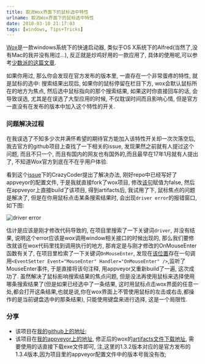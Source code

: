 ```yaml
---
title: 取消Wox界面下的鼠标选中特性
urlname: 取消Wox界面下的鼠标选中特性
date: 2018-03-10 21:17:03
tags: [windows, Tips+Tricks]
---
```

[Wox]: http://www.wox.one/
[issue]: https://github.com/Wox-launcher/Wox/issues/1193#issuecomment-320935349
[少数派的这篇文章]: https://sspai.com/post/33460
[该句]: https://github.com/Wox-launcher/Wox/blob/master/Wox/ResultListBox.xaml.cs#L25
[该位置]: https://github.com/Wox-launcher/Wox/blob/master/Wox/ResultListBox.xaml#L25
[我的github上的地址]: https://github.com/VanjayDo/Wox
[我的appveyor上的地址]: https://ci.appveyor.com/project/VanjayDo/wox
[artifacts文件下载地址]: https://ci.appveyor.com/project/VanjayDo/wox/build/artifacts

[Wox]是一款windows系统下的快速启动器, 类似于OS X系统下的Alfred(当然了,没有Mac的我并没有用过...), 反正就是炒鸡好用的一款应用了, 具体的使用呢,可以参考[少数派的这篇文章].

如果你用过, 那么你会发现在官方发布的版本里, 一直存在一个非常蛋疼的特性, 就是鼠标的选中: 搜索结果出现后, 如果你的鼠标停留在栏目下方, wox会默认鼠标所在的地方为焦点, 然后选中鼠标指向的那个搜索结果, 如果这时你直接回车的话, 会导致误选, 尤其是在误选了大型应用的时候, 不仅耽误时间而且影响心情, 但是官方一直没有在发布的版本中加入这个特性的开关. 

<!--more-->
### 问题解决过程
在我误选了不知多少次并满怀希望的期待官方能加入该特性开关却一次次落空后, 我去官方的github项目上查找了一下相关的issue, 发现果然之前就有人提过这个问题, 而且不只一个, 而且有国内的网友也有国外的,而且最早在17年1月就有人提出了, 不知道Wox官方到底在不在乎用户体验.

看到这个[issue]下的CrazyCoder提出了解决办法, 刚好repo中已经写好了appveyor的配置文件, 于是我就直接fork了wox项目, 修改[该句]赋值为false, 然后在appveyor上直接build了该项目, 得到artifacts后, 我试用了下, 鼠标焦点的问题是解决了, 但是在你用鼠标点击某条搜索结果时, 会出现`driver error`的报错窗口, 如下图:

![driver error](https://cdn.safeandsound.cn/image/%E5%8F%96%E6%B6%88Wox%E7%95%8C%E9%9D%A2%E4%B8%8B%E7%9A%84%E9%BC%A0%E6%A0%87%E9%80%89%E4%B8%AD%E7%89%B9%E6%80%A7/drivererror.png)

估计是应该是刚才修改代码导致的, 在项目里搜索了一下关键词`driver`, 并没有结果, 说明这个error应该是wox调用window相关接口的时候出现的, 那么我们要修改就该在wox代码里找到调用执行的地方, 那肯定是与刚才修改的OnMouseEnter函数有关了, 在项目里检索了一下关键词`OnMouseEnter`, 发现在[该位置]存在一句调用`<EventSetter Event="MouseEnter" Handler="OnMouseEnter" />`,监听了MouseEnter事件, 于是直接将该句注释, 用appveyor又重新build了一遍, 这次成功了.
虽然解决了鼠标影响搜索结果的焦点问题, 但是没法再使用鼠标来选择使用哪条搜索结果了(但是如果已经选中了一条结果, 这时用鼠标点击wox界面的任意一处,都会打开这条结果,也就是说,你在wox界面上不管使用鼠标的左击或右击,都操作的是当前键盘选中的那条结果), 只能使用键盘来进行选择, 这是一个局限性.

### 分享
* 该项目在[我的github上的地址];
* 该项目在[我的appveyor上的地址], 修正后的wox的[artifacts文件下载地址], 需要使用的话直接下载exe文件即可, 注,这里的1.3.2版本对应的是官方发布的1.3.4版本,因为项目里的appveyor配置文件中的版本号我没有改;
